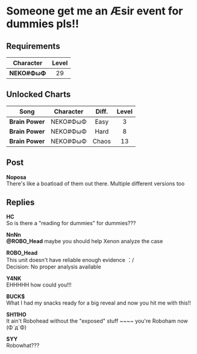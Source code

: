 # Someone get me an Æsir event for dummies pls!!
## Requirements
| Character  |Level|
|------------|:---:|
|**NEKO#ΦωΦ**| 29  |

## Unlocked Charts
|     Song      |Character|Diff.|Level|
|---------------|:-------:|:---:|:---:|
|**Brain Power**|NEKO#ΦωΦ |Easy |  3  |
|**Brain Power**|NEKO#ΦωΦ |Hard |  8  |
|**Brain Power**|NEKO#ΦωΦ |Chaos| 13  |

## Post
**Noposa**<br>
There's like a boatload of them out there. Multiple different versions too
## Replies
**HC**<br>
So is there a "reading for dummies" for dummies???

**NnNn**<br>
**@ROBO\_Head** maybe you should help Xenon analyze the case

**ROBO_Head**<br>
This unit doesn't have reliable enough evidence ：/<br>
Decision: No proper analysis available

**Y4NK**<br>
EHHHHH how could you!!!

**BUCK$**<br>
What I had my snacks ready for a big reveal and now you hit me with this!!

**SH11HO**<br>
It ain't Robohead without the "exposed" stuff \~\~\~\~ you're Roboham now (ΦˋдˊΦ)

**SYY**<br>
Robowhat???

